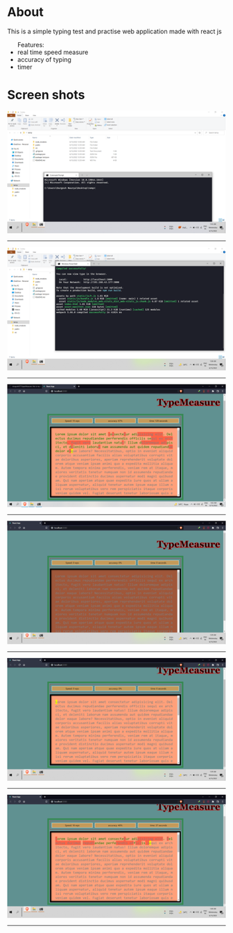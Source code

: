 <h1>About </h1>
  <p >This is a simple typing test and practise web application made with react js<p>
  <ul>
    Features:
    <li>real time speed measure</li>
    <li>accuracy of typing</li>
    <li>timer</li>
   </ul>
    
  <h1>Screen shots</h2>
<img src="/screenshots/1.1.png">
<hr>
<img src="/screenshots/1.2.png">
<hr>
<img src="/screenshots/1.3.png">
<hr>
<img src="/screenshots/1.4.png">
<hr>
<img src="/screenshots/1.5.png">
<hr>
<img src="/screenshots/1.6.png">
<hr>

